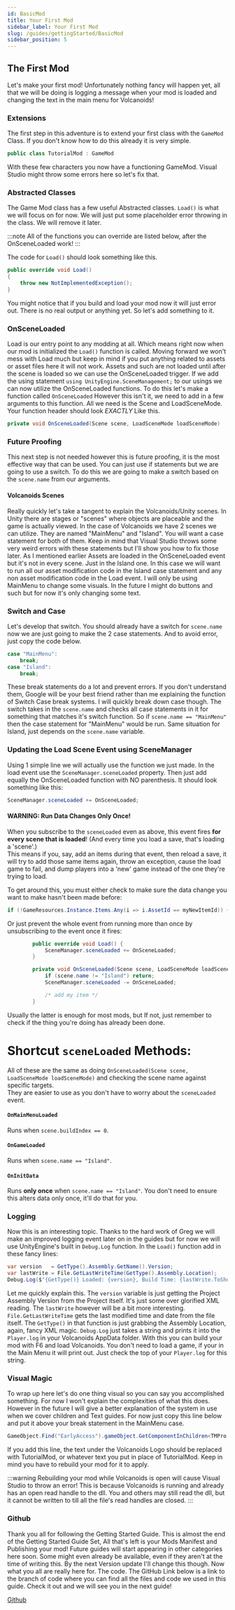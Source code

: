 ```yaml
---
id: BasicMod
title: Your First Mod
sidebar_label: Your First Mod
slug: /guides/gettingStarted/BasicMod
sidebar_position: 5
---
```


## The First Mod
Let's make your first mod! Unfortunately nothing fancy will happen yet, all that we will be doing is logging a message when your mod is loaded and changing the text in the main menu for Volcanoids!

### Extensions
The first step in this adventure is to extend your first class with the `GameMod` Class. If you don't know how to do this already it is very simple.

```cs
public class TutorialMod : GameMod
```

With these few characters you now have a functioning GameMod. Visual Studio might throw some errors here so let's fix that.

### Abstracted Classes
The Game Mod class has a few useful Abstracted classes. `Load()` is what we will focus on for now. We will just put some placeholder error throwing in the class. We will remove it later.

:::note
All of the functions you can override are listed below, after the OnSceneLoaded work!
:::

The code for `Load()` should look something like this. 

```cs
public override void Load()
{
    throw new NotImplementedException();
}
```

You might notice that if you build and load your mod now it will just error out. There is no real output or anything yet. So let's add something to it.

### OnSceneLoaded
Load is our entry point to any modding at all. Which means right now when our mod is initialized the `Load()` function is called. Moving forward we won't mess with Load much but keep in mind if you put anything related to assets or asset files here it will not work. Assets and such are not loaded until after the scene is loaded so we can use the OnSceneLoaded trigger. If we add the using statement `using UnityEngine.SceneManagement;` to our usings we can now utilize the OnSceneLoaded functions. To do this let's make a function called `OnSceneLoaded` However this isn't it, we need to add in a few arguments to this function. All we need is the Scene and LoadSceneMode. Your function header should look *EXACTLY* Like this.

```cs
private void OnSceneLoaded(Scene scene, LoadSceneMode loadSceneMode)
```

### Future Proofing
This next step is not needed however this is future proofing, it is the most effective way that can be used. You can just use if statements but we are going to use a switch. To do this we are going to make a switch based on the `scene.name` from our arguments.

#### Volcanoids Scenes
Really quickly let's take a tangent to explain the Volcanoids/Unity scenes. In Unity there are stages or "scenes" where objects are placeable and the game is actually viewed. In the case of Volcanoids we have 2 scenes we can utilize. They are named "MainMenu" and "Island". You will want a case statement for both of them. Keep in mind that Visual Studio throws some very weird errors with these statements but I'll show you how to fix those later. As I mentioned earlier Assets are loaded in the OnSceneLoaded event but it's not in every scene. Just in the Island one. In this case we will want to run all our asset modification code in the Island case statement and any non asset modification code in the Load event. I will only be using MainMenu to change some visuals. In the future I might do buttons and such but for now it's only changing some text.

### Switch and Case
Let's develop that switch. You should already have a switch for `scene.name` now we are just going to make the 2 case statements. And to avoid error, just copy the code below.

```cs
case "MainMenu":
    break;
case "Island":
    break;
```

These break statements do a lot and prevent errors. If you don't understand them, Google will be your best friend rather than me explaining the function of Switch Case break systems. I will quickly break down case though. The switch takes in the `scene.name` and checks all case statements in it for something that matches it's switch function. So if `scene.name == "MainMenu"` then the case statement for "MainMenu" would be run. Same situation for Island, just depends on the `scene.name` variable.

### Updating the Load Scene Event using SceneManager
Using 1 simple line we will actually use the function we just made. In the load event use the `SceneManager.sceneLoaded` property. Then just add equally the OnSceneLoaded function with NO parenthesis. It should look something like this:

```cs
SceneManager.sceneLoaded += OnSceneLoaded;
```

#### WARNING: Run Data Changes Only Once!
When you subscribe to the `sceneLoaded` even as above, this event fires **for every scene that is loaded**! (And every time you load a save, that's loading a 'scene'.)<br/>
This means if you, say, add an items during that event, then reload a save, it will try to add those same items again, throw an exception, cause the load game to fail, and dump players into a 'new' game instead of the one they're trying to load.

To get around this, you must either check to make sure the data change you want to make hasn't been made before:
```cs
if (!GameResources.Instance.Items.Any(i => i.AssetId == myNewItemId)) { /* add my item */ }
```

Or just prevent the whole event from running more than once by unsubscribing to the event once it fires:
```cs
        public override void Load() {
            SceneManager.sceneLoaded += OnSceneLoaded;
        }

        private void OnSceneLoaded(Scene scene, LoadSceneMode loadSceneMode) {
            if (scene.name != "Island") return;
            SceneManager.sceneLoaded -= OnSceneLoaded;

            /* add my item */
        }
```

Usually the latter is enough for most mods, but If not, just remember to check if the thing you're doing has already been done.

# Shortcut `sceneLoaded` Methods:

All of these are the same as doing `OnSceneLoaded(Scene scene, LoadSceneMode loadSceneMode)` and checking the scene name against specific targets.<br/>
They are easier to use as you don't have to worry about the `sceneLoaded` event.

#### `OnMainMenuLoaded`
Runs when `scene.buildIndex == 0`.

#### `OnGameLoaded`
Runs when `scene.name == "Island"`.

#### `OnInitData`
Runs **only once** when `scene.name == "Island"`. You don't need to ensure this alters data only once, it'll do that for you.

### Logging
Now this is an interesting topic. Thanks to the hard work of Greg we will make an improved logging event later on in the guides but for now we will use UnityEngine's built in `Debug.Log` function. In the `Load()` function add in these fancy lines:

```cs
var version   = GetType().Assembly.GetName().Version;
var lastWrite = File.GetLastWriteTime(GetType().Assembly.Location);
Debug.Log($"{GetType()} Loaded: {version}, Build Time: {lastWrite.ToShortTimeString()}");
```

Let me quickly explain this. The `version` variable is just getting the Project Assembly Version from the Project itself. It's just some over glorified XML reading. The `lastWrite` however will be a bit more interesting. `File.GetLastWriteTime` gets the last modified time and date from the file itself. The `GetType()` in that function is just grabbing the Assembly Location, again, fancy XML magic. `Debug.Log` just takes a string and prints it into the `Player.log` in your Volcanoids AppData folder. With this you can build your mod with F6 and load Volcanoids. You don't need to load a game, if your in the Main Menu it will print out. Just check the top of your `Player.log` for this string.

### Visual Magic
To wrap up here let's do one thing visual so you can say you accomplished something. For now I won't explain the complexities of what this does. However in the future I will give a better explanation of the system in use when we cover children and Text guides. For now just copy this line below and put it above your break statement in the MainMenu case. 

```cs
GameObject.Find("EarlyAccess").gameObject.GetComponentInChildren<TMPro.TextMeshProUGUI>().text = "TutorialMod";
```

If you add this line, the text under the Volcanoids Logo should be replaced with TutorialMod, or whatever text you put in place of TutorialMod. Keep in mind you have to rebuild your mod for it to apply.

:::warning
Rebuilding your mod while Volcanoids is open will cause Visual Studio to throw an error! This is because Volcanoids is running and already has an open read handle to the dll. You and others may still read the dll, but it cannot be written to till all the file's read handles are closed.
:::

### Github
Thank you all for following the Getting Started Guide. This is almost the end of the Getting Started Guide Set, All that's left is your Mods Manifest and Publishing your mod! Future guides will start appearing in other categories here soon. Some might even already be available, even if they aren't at the time of writing this. By the next Version update I'll change this though. Now what you all are really here for. The code. The GitHub Link below is a link to the branch of code where you can find all the files and code we used in this guide. Check it out and we will see you in the next guide!

[Github](https://github.com/VolcanoidsModding/VolcanoidsGuides/tree/main/GettingStarted)
